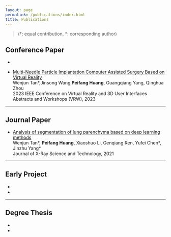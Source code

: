 ```yaml
---
layout: page
permalink: /publications/index.html
title: Publications
---
```


> (†: equal contribution, *: corresponding author)


## Conference Paper

- <br>

- [Multi-Needle Particle Implantation Computer Assisted Surgery Based on Virtual Reality](https://ieeexplore.ieee.org/document/10108805)<br>Wenjun Tan*,Jinsong Wang,**Peifang Huang**, Guangqiang Yang, Qinghua Zhou <br> 2023 IEEE Conference on Virtual Reality and 3D User Interfaces Abstracts and Workshops (VRW), 2023<br>
---


## Journal Paper

-  [Analysis of segmentation of lung parenchyma based on deep learning methods](https://doi.org/10.3233/XST-210956)<br>Wenjun Tan*, **Peifang Huang**, Xiaoshuo Li, Genqiang Ren, Yufei Chen*, Jinzhu Yang* <br> Journal of X-Ray Science and Technology, 2021 <br>
---


## Early Project
- <br>
- 




---

## Degree Thesis
- <br>
- 

<br>

<br>